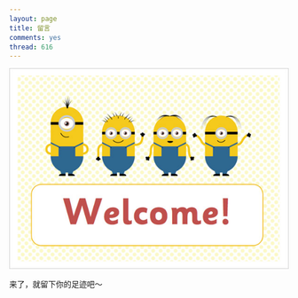 ```yaml
---
layout: page
title: 留言
comments: yes
thread: 616
---
```


![come on](../images/guest.jpg)


来了，就留下你的足迹吧～
